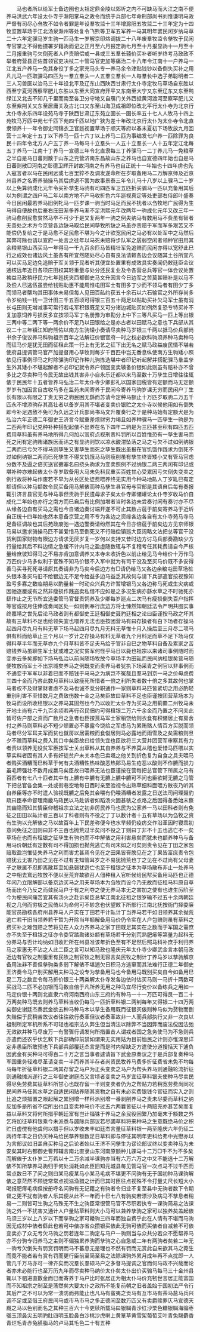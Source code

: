 <!-- { "loadSidebar": true } -->
　　马也者所以给军士备边圉也太祖定鼎金陵以郊圻之内不可缺马而大江之南不便养马洪武六年设太仆寺于滁阳掌马之政令而统于兵部七年命刑部尚书刘惟谦明马政严督有司尽心刍牧不如令者罪是年设羣牧监十三年增滁阳五牧监二十三年定为十四牧监置草场于江北汤泉滁州等处复令飞熊等卫军五军养一马其明年罢民闲岁纳马草二十六年定骒马岁生驹一匹马生一岁解京印烙调拨二十八年废羣牧监令孳牧于民闲专官掌之不得他摄署岁籍驹而记之正月至六月报定驹七月至十月报显驹十一月至十二月报重驹亏欠倒死者人户责赔偿或一县或三五羣长辏价买补者听岁终考马政政不举者府营县正佐首领官吏决杖二十管马官吏加等痛治二十八年令江南十一户养马一江北五户养马一免其身役丁多之家充马头专一养马余令津贴钱钞以备倒失买补之用凡儿马一匹取骒马四匹为一羣立羣头一人五羣立羣长一人每羣长中选子弟聪明者二三人习兽医以治马三十年设北平及辽东山西陕西甘肃行太仆寺定牧马草场自东胜以西至宁夏河西察罕肥儿东胜以东至大同宣府开平又东南至大宁又东至辽东又东至鸭绿江又北去不知几千里而南至各卫分守地又自鴈门关外西抵黄河渡河至察罕肥儿又东至紫荆关又东至居庸关及古北口又东至山海卫成祖即位改北平行太仆寺为北京行太仆寺永乐四年设苑马寺于陕西甘肃辽东苑立圉长一圉长率五十七人人牧马十四上苑牧马万匹中苑七千匹下苑四千匹以地广狭为差十年改北京行太仆为太仆寺令北直隶领养十一年令御史同锦衣卫官廵视置草场于顺天等府以春末夏初下场牧放九月回营十三年定十五丁以下养马一匹十六丁以上养马二匹为事编发七户养一匹除罪为良民十四年令北方人户五丁养一马每马十立羣头一人五十立羣长一人十五年定江北每五丁养马一江南十丁养马一宣德三年令北直隶每三丁养骒马一二丁养儿马一免粮草之半自是马日蕃则散于山东之兖营济南东昌故山东之养马也自宣德四年始也自是马日蕃则散□河南之彰德卫辉开封故河南之有养马也自正统十一年始也十四年虏也先入寇言者以马在民闲远或七百里猝不及调发遂命所在岁取备用马二万解京师及近京州县养之名寄养骑操马其后虏退不罢为故事景泰三年令儿马十八岁以上骒马二十岁以上免算驹成化元年令买补孳生马驹有司四匹军卫五匹折买骟马一匹以充备用其后以为例谓之四户马二年以南方地不产马收折色六年廵视真定等处吏部右侍郎叶盛奏今日民闲最若养马旧例牝马一匹岁课一驹当时马足而民不扰者以刍牧地广民得为生马得自便故也后豪右庄田渐多养马渐不足洪熙元年改两年一驹成化元年又改三年一驹马愈削民愈贫然马卒不可少于是又复两年一驹之例夫纳马有数用马不赀虽有智者无善处之术方今京营各边缺马取给民间孳牧所缺之马虽亦责赔于军而军多艰苦又不能偿仍复给之于是马愈不足民愈不堪为今之计欲宽民闲之马必有以处军中之马然后其弊可除也请以宣府一处言之往年以马死未赔将步队军之孱弱空闲者领种官田用其余粮易银山西买马一年得马一千九百余匹马皆精壮军免追赔而民闲亦得以宽舒此巳行之成效也诸边风土虽各有所宜然随处尽心自有良法请敕各边会议随其土谷所宜凡可以买马足边免追赔于军关领于民者听其便宜处置果有成效具实奏闻仍敕廷臣会议通核远年近日各项庄田权其轻重量与处分还民复业及令各营总兵等官一体会议处置裨益马政稍纾民力七年廵抚夹西都御史马文升因言今日边军之苦莫甚赔补是以马不及偿人巳逃伍虽尝给钱贴助惠不能周惟屯田军士有田多丁少而不领马者有田少丁多而领马者槩均其田事体未易但每人见田百畆约获五十余石以六石输官之外所存尚多令岁纳钱一钱一卫计田三千五百顷可得银三百五十两足以贴助买补欠马军士虽有消长屯田则无增减事可常行若屯军积银既足又可分诸边城贴买如例然复恐专特买补不复加意饲养亏损反多宜按领马军丁名册豫为审勘分上中下三等凡买马一匹上等出银三两中等二两下等一两余价不足乃以田银给之是亦古者以田赋马之意也下兵部从其议二十三年镇江知府熊佑以南方生驹矮小奏请尽卖种马岁银三千两以抵马价兵部尚书余子俊议养马科驹祖宗百年之法解征价银官府一时之权必欲科驹须养种马卖种马而征马价是犹无田而征租此策一行上有无艺之征下出无名之赋马政益废民情不堪若使府县提调管马官严加提督用心孳牧则每岁千百匹中岂无番息纵使南方生驹矮小照依见行事例印马之时除骒驹印记作种儿驹拣选堪中者印记听起解并搭配骒马羣盖孳生外其矮小不堪起解者不必印记就令养户领回变卖辏备价银如此则虽有赔补亦不曾多比之尽卖种马令民无故出钱其害非小自永乐迁都以来马至数十万孳生日增往往辄俵于民民年十五者皆养马弘治二年太仆寺少卿彭礼以国家田税皆有定额而马无定额岁岁有加因言自古收马多在监苑未闻寄养于民闲今寄养马驹岁课无穷而民闲户丁生长有限以有限之丁责无穷之驹民困无繇而苏请今定种马额止十万匹岁取驹二万五千匹永不增添驹存其高壮者以备岁用其不堪者变卖价银贮之太仆寺以候他用如有倒失即今补足遇赦不免可为久远之计兵部尚书马文升覆奏行之于是种马始有定额犬是为弘治六年正德二年御史王济言今赋重差烦财穷力竭且如养种骒马一匹孳生一驹是为二匹两年印记兑种补种搭配起俵不出养在名下四年二驹是为三匹甚至积有四匹五匹费用草料虽有养马地所得几何加以官府点视刑责科罚所以百姓惟恐有一孳生害马而死之闲有定驹贿诸族医而讳之有显驹则饮以凉水酸泔坠落之马之亏欠不过如例纳银二两而巳亏欠不得马则孳生又害孳生而死之孳生既出虽报在官饥饿作践求为倒死不过如例纳银二两而巳死孳生不得又饥饿马马则瘦削虽有孳生终皆矮小又有管马官虑分数不及逼之倍买送官搪塞名曰挠头驹求为变卖照例不过纳银二两三两闲有印记或堪补种亦难起俵太仆寺岁取备用大马未免科民重买百姓甘心受累因亏欠倒失变卖之例行故将种马作废若不早为从长区处徒费喂养终无实用今种马地畆人丁岁耴巳有定额请但以种马额数令民买备用马解俵而种马孳生县官毋与官部是其语自后每有奏报辄引济言县官无与种马事但责驹于民遗母求子矣太仆寺卿储巏论太仆寺岁收马价自成化二年始也亦行之南方而巳自后有比例加增者当时各边未尝奏讨闲有奏讨亦不尽从缘各边自有买马之需也今自诸边奏讨端开遂不可止其数占蓰于前矣寄养马于近圻自正统十四年始也然本意备京营之用不专为各边之资缘各边各自有太仆寺苑马寺马足备征调故也其后苑政废弛一遇边警奏请纷然其在今日亦倍蓰于前矣边方见京师银马易以邀求骑操马匹不甚爱惜马至倒死又不行赔偿镇廵大臣阔略文法把总等官干没货利国家财物有限边方请求无厌岁复一岁何以支持又昔时边方讨马兵部奏勘缺少方行量给其后不料边情之急缓不计内马之盈虚随数辄与不复稽考任其耗费请自今严核量给庶彼知得马之不易亦肻加意调养又本寺未收折色以前止给见马今给价十万作马万匹价少马多似利于官殊不知马价银不入军中就为有司干没及至买马价既不多安得善马买寻死死寻请原其奏请非为马矣今后边方有□请仍给马又各边余粮屯田草场桩头银本备买马旧不给银边无不足今给益多边马益乏其故何与请下兵部遣官按视豫知盈亏多寡之数临期易以酌量若一时动众兴兵方许暂增银马又各边称马死或生灾病或因驰逐厘或有之然非瘦损作践盗卖私借不应如是之多况生病亦繇水草之不时驰死亦繇作止之无节所宜选委管马官督责饲养及少卿每岁廵点二次马有瘦损倒失百户指挥等官或按月住俸或奏闻区处一如则例奉行庶边方将士悚然知朝廷法令严明共图实事终嘉靖之世先后论马政者则有都御史王廷相御史聂豹廷相之论曰臣谨按马政之坏其故有三草料不足也给领失宜也喂养无法也臣按团营马有曰存操者有白下场者存操马起四月尽九月有料无草下场马起四月尽九月无料无草惟十月入操后至三月尽二项马俱有料而给草止三个月以一岁计之存操马有料无草者九个月料足而草不足下场马仅得料草半年而无草亦九个月草料皆不足夫马给于官非自巳之物草料自备及累家之苦赔钱养马虽聊生军士犹或难之况实贫军何怪乎马日以毙也祖宗以来诸司事例随时而变亦云多矣即如下场马弘治以前尚随场牧放今草场半为田畆而民间纳租银矣营马随便牧放而军士不出京城矣养马之例既变而责养马者犹执下场采青之例官以非事例而不通变于军军以非着巳而不赔钱于马马之为病岂不冤哉且羣马到京一马之价毋虑费三四十金而乃吝此数月草料以致瘦死所惜者一倍之利所失者数十倍之多其故何也掌马者权不及财掌财者虑不及马也诚不竞分职通作一家则草料马匹皆紧切之用必酌轻重别利害不至惜数月之费致伤数十金之马矣臣故曰草料不足也臣谨按团营草场本为牧马而设所收租银以之养马其固然也今乃以收贮太仆寺为买马之用蓟霸二州牧马未开地土尚有六千九百余顷若再行召民佃约可得租银二万六千余金而乃置之不问夫此皆可佐户部之资而广数月之急者也臣按莨马军士家稍饶给则衣食有积储居止有房舍付之养马则草料必不短少顿置必不暴露今饶给之军虑马为累贿赂人情百方买脱而领马者尽分军耳夫军而贫也僦房以居需粮而食僦居则马必露地而雨雪及之矣需粮则旦夕不赡而草料之费入其口中矣臣故曰给领失宜也臣欲将三大营并团营军审察其有力者责以领养无役贫军臣按军士关出草料从其自养养与不养莫从稽也爱惜马匹喂以实草实料者固有其人多有奸徒贫户未关本色巳卖堸之他关到折色复为自食之具夫喂马者贱买酒糟而巳料草于何有夫酒糟性热味酸恶热郥马易生疮恶以酸则不作臕而损力虽毛蹄强壮不数月成羸马矣臣故曰喂养无法也臣谨按在营每把总官管下所属之马有百匹者有七八十匹者其中有上臕有中臕有无臕上臕中臕可不问也臣欲锵无臕之马管下把总官各会集一处或街巷空地每日酉时亲至验视令出熟草细料面喂方散夜乃听其自养臣等亦不时遣人验视既臕之后免其会喂有仍喂酒糟者发露之日送法司问理聂豹疏曰臣奉命督理南畿马政民以马赴诉者如蹈汤火固甚骇之点烙之后因得备悉始末察其幽隐而知其情臣仰稽祖宗立法之初非厉民养马也民为公家养一马以田科者则有免征之田田以畆计者三百以丁科者则有不役之丁丁以数计者十五有草场以为刍牧之资有生驹以充解俵之马以故百年上下民差称便今也水旱频仍疫疠交作沿革因时寝乖初意问免征之田则曰非不三百也抛荒过半矣问不役之丁则曰丁非不十五也逃亡不一矣草场在也而有租银之征孳生有驹也而不中解俵之用利害悬矣而犹未也额养种马与备用马价朝廷有定数有司不得加损也抛荒逃亡有司末如之可矣则责令见在丁田之家包赔取盈岂惟徒失养马之利而害尤甚焉令见在之田果皆膏腴见在之丁果皆富庶责令包赔犹云无害乃田之见在不过有主知管耳岁之不易犹抛荒也丁之见在不过尚有父母妻子之联属不忍即离散耳至如悬磬犹迯亡也至于租银之征本为草场散布非止一处养马之中相去窵远牧放不便以至荒弃故欲召人佃种租入官听候给民幇买备用马匹也正德年闲乃立限解部以备京边买马之用夫草场本为刍牧而设今乃无故而征租马料原自草场而出今乃反之而敛民马户于有之利夺之使无养马本无之害加之使有也谁生厉阶至今为梗民间痛苦宜其有汤火之赴诉矣臣总挈江南北征租之银岁输不过五十余两朝廷视之几何而穷极之民倚以为命何可不轸念也伏望敕下所部行江南北抚按衙门择委廉能官员勘核各府州县养马人户实在丁田若干计畆计丁当养马若干如旧领养其余抛荒逃亡若干旧当领养若干暂为开除当年额解备用马价仍令实在人户包赔则虽有草料之费买补之难包赔之苦将见在人众力齐养马之家丁田既足其实在之数而于军国之需庶亦不失至于租银之征亦令委官踏勘诸处额有草场若干分别荒熟肥瘠等第量为起科无分养马与否计均纳如旧收贮所在州县准该年折色至有不足然后照马科补庶乎利归养马之家惠无不沾之人此二臣之言可以知马政也隆庆元年太仆寺少卿武金言本朝马政近边有官牧之制腹里有民牧之制官牧之制无容言矣民牧之制计丁养马岁以孳驹解京备用法非不善但孳驹类多弱下解俵不堪逋欠日积马方逃窜而其法难行正德二年御史王济奏令马户别买解用夫种马之设专为孳备用马也今备用马既别买矣自今如备用巳足二万之数宜令每马折价银三十两类解太仆寺发各边依时估买马则一马折十两数可买战马二匹不必加银而马数自倍于凡所养无用之种马宜尽行变价以备练兵之用如一马定价银十两则北直隶六府河南西府山东三府约有种马一十一万匹可得艮一百二十万两矣种马既去则养马草料当收仍每马一匹折草料银二两钊每年又得银二十四万两矣御史谢廷杰奏武金欲去种马种马木以孳生备用既而征银买俵则种马似为赘物而倒失赔偿于民稍苦故议者往往欲行奏革但议者奏革故非一人而兵部执行又非一次良以祖制所定军机所系不可轻也祖宗法久弊生但当清法以除弊不当因弊而废法傥因法弛无效欲并种马尽废万一有警骤行调发何所措置昔人谓戎者国之急务使马为不急则兵亦遣而还农乎伏乞敕下兵部确伸前禁如谓果无实用姑为目前恤民之计则亦惟深思详定非愚臣所敢预也下兵部兵部覆廷杰言是而是时内帑缺乏方遣使分道搜括天下逋负因武金有买种马可得百二十万之言当事者遽请旨下武金原奏议之于是兵部复奏种马军国重务轻难尽革请变卖一半而养其半存者尚资民牧养马费多折征费省未免不均每马每年折征草料银二两其存留之马户为正头变卖之马户为帮头养马则通融轮流折征则通融摊派遂行之三年御史谢庭杰又言顷者变卖之马岁宜征草料银夫使种马尽卖民得尽免劳费其征草料所甘心也既存留一半则变卖者仍为之帮贴力若稍宽劳费尚同况民间养马任其水草之自适民闲贴养随其资物之自有未必实费银钱今官征而实入之则比追之烦措置之艰起解之累别增一样科派别增一番剥削养马之责未尽委而草料之纳反加多是所省不偿所出也且变卖种马价不过五六两曩皆征以十两赔充亦甚苦矣而复益以草料又将何所措乎朝廷富有岂计锱铢于养马之余民役困繁乃加毫末于额数之外乞将加征草料银乘今未派悉与蠲除兵部议若尽蠲草料将来种马之生意既绝马价之积贮日虚傥有他虞何以措手但以岁收未丰如廷杰言量征草料银一两至隆庆六年仍征二两待年丰之日仍买种马给民孳养额数足日草料即与停征其明年吏科给弗中光懋亦以为言部议如旧盖自买种马之后论者始以王济不问孳生为谬论部议终以变卖种马为未安矣其时右都御史曹邦辅言南北直隶山东河南原额种儿骒马十二万□千不为不多矣而解俵于太仆岁二万若以十二万余减半课驹亦当有六万六万之中又不能选十二万解俵不知所孳养马驹归于何处消耗如此臣旧知元城县每见管马官一次点马不过千匹而常点数日不了问之则曰某马瘦某马小某马毛病不堪更不问驹有无于国初种马课驹解俵之意茫然不顾徒常常点视滋渔猎之计而巳其时臣往点视殊不令打量丈尺长短大小喝报肥瘠毛病但按册呼名问驹有无记籍之有驹者令归业不复至县中无驹者数下令期督之更不扰有驹者人乐其便从此不一年而十巳七八有驹矣若漂沙及病马不孳息者稍易一二则皆可生驹之马殊无不生之驹臣常恨管马官不尽职若执专一课驹简易之法课驹之外一不扰害又通计人户量贴草料则大小马可以兼养孳驹之家可以独养矣盖起俵马须三岁以上八岁以下而孳驹之家可餧驹三四年而独自费乎此在人情有不堪而马驹因无成材中俵者繇此也若可中俵亦省众攒银买俵此无驹可俵而买俵者自减若不可俵变卖亦了众无亏欠马驹之罚若连年二驹定与马户一驹则当与众共分若众不愿帮养马亦不分驹专归养马之主则不偏独累养驹而孳驹之心自急或二年有两驹者矣若二年无一驹亏欠倒失有罚赏罚明而马不蕃息无是理也不然有罚而无赏此自来欲其马之莠生而竟不能者若有赏有罚而更行臣前至简至易之法除课驹外累月成年再不点扰即一人管几千万马亦可一律齐矣而况羣长羣硕马户之多督马提调之官而何马政不兴哉而论者亦未必能行也至万历九年而尽卖种马纳价太仆矣太仆出价买骟马每马三十金州县辄以下驷进直数金而巳而寄养于马户比时张居正为相太仆马价充牣世言居正能富国而不知祖宗之制至是荡然矣大要太仆之政所不能复前朝之旧者盖始于国初法严令行其后严之不可以为常一溃防而弗能止也凡马有蛮夷之贡马有互市马有茶马盐马兵兴调不足或至借王府民间马或市马市马之多正德闲至数万匹又有卖爵赎罪庂马宣德天厩之马以色别而名之其种三百六十今吏牍所载马曰银騔青沙红沙栗色糖银騔海骝枣骝玉顶鼻尖五明豹肚四明玉脸鼻白沙桃沙虎喇上黄筸草黄雪架葡萄艾叶青兔騔麝香青烂毛青赤兔臙脂马的卢马其毛色二十有五种 
